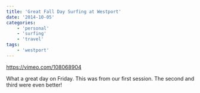 ```yaml
---
title: 'Great Fall Day Surfing at Westport'
date: '2014-10-05'
categories:
    - 'personal'
    - 'surfing'
    - 'travel'
tags:
    - 'westport'
---
```


https://vimeo.com/108068904

What a great day on Friday. This was from our first session. The second and third were even better!
